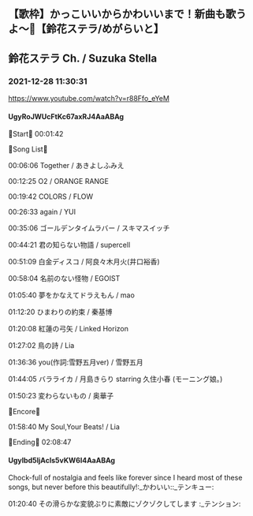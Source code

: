 ## 【歌枠】かっこいいからかわいいまで！新曲も歌うよ〜🔔【鈴花ステラ/めがらいと】
## 鈴花ステラ Ch. / Suzuka Stella
### 2021-12-28 11:30:31
https://www.youtube.com/watch?v=r88Ffo_eYeM
#### UgyRoJWUcFtKc67axRJ4AaABAg
🔔Start🔔 00:01:42



🔔Song List🔔

00:06:06 Together / あきよしふみえ

00:12:25 O2 / ORANGE RANGE

00:19:42 COLORS / FLOW

00:26:33 again / YUI

00:35:06 ゴールデンタイムラバー / スキマスイッチ

00:44:21 君の知らない物語 / supercell

00:51:09 白金ディスコ / 阿良々木月火(井口裕香)

00:58:04 名前のない怪物 / EGOIST

01:05:40 夢をかなえてドラえもん / mao

01:12:20 ひまわりの約束 / 秦基博

01:20:08 紅蓮の弓矢 / Linked Horizon

01:27:02 鳥の詩 / Lia

01:36:36 you(作詞:雪野五月ver) / 雪野五月

01:44:05 バラライカ / 月島きらり starring 久住小春 (モーニング娘。)

01:50:23 変わらないもの / 奥華子



🔔Encore🔔

01:58:40 My Soul,Your Beats! / Lia



🔔Ending🔔 02:08:47

#### Ugylbd5ljAcls5vKW6l4AaABAg
Chock-full of nostalgia and feels like forever since I heard most of these songs, but never before this beautifully!:_かわいい::_テンキュー:

01:20:40 その滑らかな変貌ぶりに素敵にゾクゾクしてします :_テンション:

